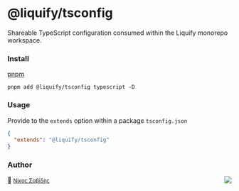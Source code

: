 # @liquify/tsconfig

Shareable TypeScript configuration consumed within the Liquify monorepo workspace.

### Install

[pnpm](https://pnpm.js.org/en/cli/install)

```cli
pnpm add @liquify/tsconfig typescript -D

```

### Usage

Provide to the `extends` option within a package `tsconfig.json`

```json
{
  "extends": "@liquify/tsconfig"
}
```

### Author

🥛 <small>[Νίκος Σαβίδης](mailto:nicos@gmx.com)</small> <img align="right" src="https://img.shields.io/badge/-@sisselsiv-1DA1F2?logo=twitter&logoColor=fff" />
